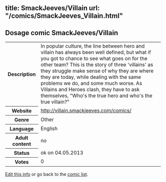 title: SmackJeeves/Villain
url: "/comics/SmackJeeves_Villain.html"
---
Dosage comic SmackJeeves/Villain
-----------------------------------------

<p id="msg"></p>
<script type="text/javascript">
if (window.location.search === '?edit_info_mail=sent_ok') {
  var elem = document.getElementById("msg");
  elem.innerHTML = 'Edited information sucessfully sent for review, which is usually done daily. Thanks!';
  elem.className = 'ok';
}
</script>
<table class="comicinfo">
<tr>
<th>Description</th><td>In popular culture, the line between hero and villain has always been well defined, but what if you got to chance to see what goes on for the other team? This is the story of three 'villains' as they struggle make sense of why they are where they are today, while dealing with the same problems we do, and some much worse. As Villains and Heroes clash, they have to ask themselves, &quot;Who's the true hero and who's the true villain?&quot;</td>
</tr>
<tr>
<th>Website</th><td><a href="http://villain.smackjeeves.com/comics/">http://villain.smackjeeves.com/comics/</a></td>
</tr>
<tr>
<th>Genre</th><td>Other</td>
</tr>
<tr>
<th>Language</th><td>English</td>
</tr>
<tr>
<th>Adult content</th><td>no</td>
</tr>
<tr>
<th>Status</th><td>ok on 04.05.2013</td>
</tr>
<tr>
<th>Votes</th><td>0</td>
</tr>
</table>

[Edit this info](SmackJeeves_Villain_edit.html) or go back to the [comic list](../comic-index.html).
